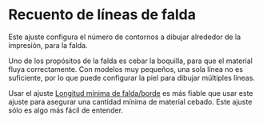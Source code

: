 Recuento de líneas de falda
====
Este ajuste configura el número de contornos a dibujar alrededor de la impresión, para la falda.

Uno de los propósitos de la falda es cebar la boquilla, para que el material fluya correctamente. Con modelos muy pequeños, una sola línea no es suficiente, por lo que puede configurar la piel para dibujar múltiples líneas.

Usar el ajuste [Longitud mínima de falda/borde](skirt_brimal_length.md) es más fiable que usar este ajuste para asegurar una cantidad mínima de material cebado. Este ajuste sólo es algo más fácil de entender.